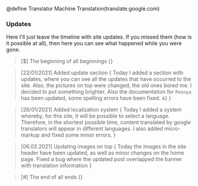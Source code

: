 @define Translator Machine Translation(translate.google.com)

### Updates
Here I'll just leave the timeline with site updates. If you missed them (how is it possible at all), then here you can see what happened while you were gone.

> [$] The beginning of all beginnings {}

> [22/01/2021] Added update section {
    Today I added a section with updates, where you can see all the updates that have occurred to the site. Also, the pictures on top were changed, the old ones bored me. I decided to put something brighter. Also the documentation for `Poonya` has been updated, some spelling errors have been fixed. `42`
}

> [26/01/2021] Added localization system {
    Today I added a system whereby, for this site, it will be possible to select a language. Therefore, in the shortest possible time, content translated by google translators will appear in different languages. I also added micro-markup and fixed some minor errors.
}

> [06.02.2021] Updating images on top {
    Today the images in the site header have been updated, as well as minor changes on the home page. Fixed a bug where the updated post overlapped the banner with translation information
}

> [#] The end of all ends {}